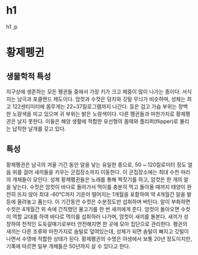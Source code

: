 # h1

h1 ,p
<h1>
    황제펭귄
</h1>

<h2>
    생물학적 특성
</h2>

<p>지구상에 생존하는 모든 펭귄들 중에서 가장 키가 크고 체중이 많이 나가는 종이다.
  서식지는 남극과 포클랜드 제도이다. 암컷과 수컷은 덩치와 깃털 무늬가 비슷하며, 성체는 최고 122센티미터에 몸무게는 22~37킬로그램까지 나간다. 
 등은 검고 가슴 부위는 창백한 노랑색을 띠고 있으며 귀 부위는 밝은 노랑색이다. 다른 펭귄들과 마찬가지로 황제펭귄은 날지 못한다. 
 이들은 해양 생활에 적합한 유선형의 몸매와 플리퍼(flipper)로 불리는 납작한 날개를 갖고 있다.
</p>

<h2>
    특성
</h2>

<p>황제펭귄은 남극의 겨울 기간 동안 알을 낳는 유일한 종으로, 50 ~ 120킬로미터 정도 얼음 위를 걸어 새끼들을 키우는 군집장소까지 이동한다. 이 군집장소에는 최대 수천 마리의 개체들이 모인다. 
    성체 황제펭귄들은 노래를 통해 짝짓기를 하고, 암컷은 한 개의 알을 낳는다. 수컷은 암컷이 바다로 돌아가서 먹이를 충분히 먹고 돌아올 때까지 태양이 완전히 뜨지 않아 최대 -60℃까지 기온이 떨어지는 
    1개월을 포함하여 약 4개월간 알을 발등에 올려놓고 품는다. 이 기간동안 수컷은 수분정도만 섭취하며 버틴다. 알이 부화하면 수컷은 4개월간 위 속에 간직했던 물고기를 한 번 새끼에게 준다. 
    암컷이 돌아오면 수컷이 역할 교대를 하여 바다로 먹이를 섭취하러 나가며, 암컷이 새끼를 돌본다. 새끼가 성장하여 천적인 도둑갈매기로부터 안전해지면 한 곳에 모아 집단으로 관리한다. 
    펭귄의 새끼는 다른 조류와 마찬가지로 솜털로 덮여있는데, 성체가 되면 솜털이 빠지고 깃털이 나면서 수영에 적합한 상태가 된다. 황제펭귄의 수명은 야생에서 보통 20년 정도이지만, 
    기록에 따르면 일부 개체들은 50년까지 살 수 있다고 한다.
</p>

